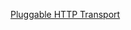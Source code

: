 [Pluggable HTTP Transport](https://developers.google.com/api-client-library/java/google-http-java-client/transport)

